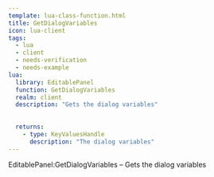 ```yaml
---
template: lua-class-function.html
title: GetDialogVariables
icon: lua-client
tags:
  - lua
  - client
  - needs-verification
  - needs-example
lua:
  library: EditablePanel
  function: GetDialogVariables
  realm: client
  description: "Gets the dialog variables"
  
  
  returns:
    - type: KeyValuesHandle
      description: "The dialog variables"
---
```


<div class="lua__search__keywords">
EditablePanel:GetDialogVariables &#x2013; Gets the dialog variables
</div>
